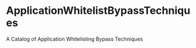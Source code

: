ApplicationWhitelistBypassTechniques
====================================

A Catalog of Application Whitelisting Bypass Techniques
